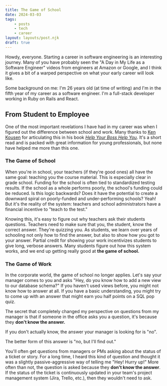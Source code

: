 ```yaml
---
title: The Game of School
date: 2024-03-03
tags: 
    - posts
    - tech
    - career
layout: layouts/post.njk
draft: true
---
```

Howdy, everyone. Starting a career in software engineering is an interesting 
journey. Many of you have probably seen the "A Day in My Life as a Software 
Engineer" videos from engineers at Amazon or Google, and I think it gives a 
bit of a warped perspective on what your early career will look like.

Some background on me: I'm 26 years old (at time of writing) and I'm in the
fifth year of my career as a software engineer. I'm a full-stack developer
working in Ruby on Rails and React. 

## From Student to Employee

One of the most important revelations I have had in my career was when I figured
out the difference between school and work. Many thanks to [Ken
Kousen](https://www.kousenit.com/) for articulating this in his book [_Help Your
Boss Help You_](https://pragprog.com/titles/kkmanage/help-your-boss-help-you/).
It's a short read and is packed with great information for young professionals,
but none have helped me more than this one. 

### The Game of School

When you're in school, your teachers (if they're good ones) all have the same
goal: teaching you the course material. This is especially clear in grade
school. Funding for the school is often tied to standardized testing results. If
the school as a whole performs poorly, the school's funding could be reduced. Is
this logic backwards? Does it have the potential to create a downward spiral on
poorly-funded and under-performing schools? Yeah! But it's the reality of the
system: teachers and school administrators have a financial incentive to "teach
to the test."

Knowing this, it's easy to figure out why teachers ask their students questions.
Teachers need to make sure that you, the student, know the correct answer.
They're quizzing you. As students, we learn over years of schooling not only how
to find the answer, but also to show how you got to your answer. Partial credit
for showing your work incentivizes students to give long, verbose answers. Many
students figure out how this system works, and we end up getting really good at
**the game of school.**

### The Game of Work

In the corporate world, the game of school no longer applies. Let's say your
manager comes to you and asks "Hey, do you know how to add a new view to our
database schema?" If you haven't used views before, you might not know how to
answer at all. If you have a basic understanding, you might try to come up with
an answer that might earn you half points on a SQL pop quiz. 

The secret that completely changed my perspective on questions from my manager
is that if someone in the office asks you a question, it's because they **don't
know the answer.**

If you don't actually know, the answer your manager is looking for is "no".

The better form of this answer is "no, but I'll find out."

You'll often get questions from managers or PMs asking about the status of a
ticket or story. For a long time, I heard this kind of question and thought it
was a slightly passive-aggressive way of telling me "Hey! Hurry up!" More often
than not, the question is asked because they **don't know the answer**. If the
status of the ticket is continuously updated in your team's project management
system (Jira, Trello, etc.), then they wouldn't need to ask. 
